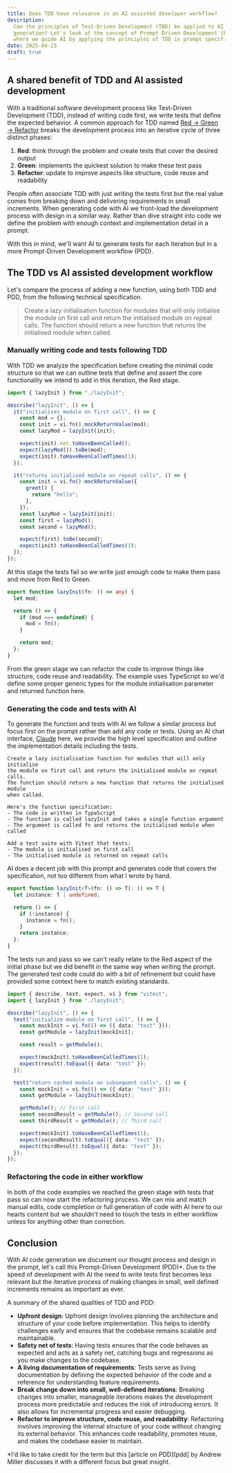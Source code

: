 ```yaml
---
title: Does TDD have relevance in an AI assisted developer workflow?
description:
  Can the principles of Test-Driven Development (TDD) be applied to AI code
  generation? Let's look at the concept of Prompt-Driven Development (PDD),
  where we guide AI by applying the principles of TDD in prompt specifications.
date: 2025-04-23
draft: true
---
```


## A shared benefit of TDD and AI assisted development

With a traditional software development process like Test-Driven Development
(TDD), instead of writing code first, we write tests that define the expected
behavior. A common approach for TDD named [Red → Green →
Refactor][red-green-refactor] breaks the development process into an iterative
cycle of three distinct phases:

1. **Red**: think through the problem and create tests that cover the desired
   output
2. **Green**: implements the quickest solution to make these test pass
3. **Refactor**: update to improve aspects like structure, code reuse and
   readability

People often associate TDD with just writing the tests first but the real value
comes from breaking down and delivering requirements in small increments. When
generating code with AI we front-load the development process with design in a
similar way. Rather than dive straight into code we define the problem with
enough context and implementation detail in a prompt.

With this in mind, we'll want AI to generate tests for each iteration but in a
more Prompt-Driven Development workflow (PDD).

## The TDD vs AI assisted development workflow

Let's compare the process of adding a new function, using both TDD and PDD, from
the following technical specification.

> Create a lazy initialisation function for modules that will only initialise
> the module on first call and return the initialised module on repeat calls.
> The function should return a new function that returns the initialised module
> when called.

### Manually writing code and tests following TDD

With TDD we analyze the specification before creating the minimal code structure
so that we can outline tests that define and assert the core functionality we
intend to add in this iteration, the Red stage.

```ts
import { lazyInit } from "./lazyInit";

describe("lazyInit", () => {
  it("initialises module on first call", () => {
    const mod = {};
    const init = vi.fn().mockReturnValue(mod);
    const lazyMod = lazyInit(init);

    expect(init).not.toHaveBeenCalled();
    expect(lazyMod()).toBe(mod);
    expect(init).toHaveBeenCalledTimes(1);
  });

  it("returns initialised module on repeat calls", () => {
    const init = vi.fn().mockReturnValue({
      greet() {
        return "hello";
      },
    });
    const lazyMod = lazyInit(init);
    const first = lazyMod();
    const second = lazyMod();

    expect(first).toBe(second);
    expect(init).toHaveBeenCalledTimes(1);
  });
});
```

At this stage the tests fail so we write just enough code to make them pass and
move from Red to Green.

```ts
export function lazyInit(fn: () => any) {
  let mod;

  return () => {
    if (mod === undefined) {
      mod = fn();
    }

    return mod;
  };
}
```

From the green stage we can refactor the code to improve things like structure,
code reuse and readability. The example uses TypeScript so we'd define some
proper generic types for the module initialisation parameter and returned
function here.

### Generating the code and tests with AI

To generate the function and tests with AI we follow a similar process but focus
first on the prompt rather than add any code or tests. Using an AI chat
interface, [Claude][claude] here, we provide the high level specification and
outline the implementation details including the tests.

```text
Create a lazy initialisation function for modules that will only initialise
the module on first call and return the initialised module on repeat calls.
The function should return a new function that returns the initialised module
when called.

Here's the function specification:
- The code is written in TypeScript
- The function is called lazyInit and takes a single function argument
- The argument is called fn and returns the initialised module when called

Add a test suite with Vitest that tests:
- The module is initialised on first call
- The initialised module is returned on repeat calls
```

AI does a decent job with this prompt and generates code that covers the
specification, not too different from what I wrote by hand.

```typescript
export function lazyInit<T>(fn: () => T): () => T {
  let instance: T | undefined;

  return () => {
    if (!instance) {
      instance = fn();
    }
    return instance;
  };
}
```

The tests run and pass so we can't really relate to the Red aspect of the
initial phase but we did benefit in the same way when writing the prompt. The
generated test code could do with a bit of refinement but could have provided
some context here to match existing standards.

```typescript
import { describe, test, expect, vi } from "vitest";
import { lazyInit } from "./lazyInit";

describe("lazyInit", () => {
  test("initialize module on first call", () => {
    const mockInit = vi.fn(() => ({ data: "test" }));
    const getModule = lazyInit(mockInit);

    const result = getModule();

    expect(mockInit).toHaveBeenCalledTimes(1);
    expect(result).toEqual({ data: "test" });
  });

  test("return cached module on subsequent calls", () => {
    const mockInit = vi.fn(() => ({ data: "test" }));
    const getModule = lazyInit(mockInit);

    getModule(); // First call
    const secondResult = getModule(); // Second call
    const thirdResult = getModule(); // Third call

    expect(mockInit).toHaveBeenCalledTimes(1);
    expect(secondResult).toEqual({ data: "test" });
    expect(thirdResult).toEqual({ data: "test" });
  });
});
```

### Refactoring the code in either workflow

In both of the code examples we reached the green stage with tests that pass so
can now start the refactoring process. We can mix and match manual edits, code
completion or full generation of code with AI here to our hearts content but we
shouldn't need to touch the tests in either workflow unless for anything other
than correction.

## Conclusion

With AI code generation we document our thought process and design in the
prompt, let's call this Prompt-Driven Development (PDD)\*. Due to the speed of
development with AI the need to write tests first becomes less relevant but the
iterative process of making changes in small, well defined increments remains as
important as ever.

A summary of the shared qualities of TDD and PDD:

- **Upfront design**: Upfront design involves planning the architecture and
  structure of your code before implementation. This helps to identify
  challenges early and ensures that the codebase remains scalable and
  maintainable.
- **Safety net of tests**: Having tests ensures that the code behaves as
  expected and acts as a safety net, catching bugs and regressions as you make
  changes to the codebase.
- **A living documentation of requirements**: Tests serve as living
  documentation by defining the expected behavior of the code and a reference
  for understanding feature requirements.
- **Break change down into small, well-defined iterations**: Breaking changes
  into smaller, manageable iterations makes the development process more
  predictable and reduces the risk of introducing errors. It also allows for
  incremental progress and easier debugging.
- **Refactor to improve structure, code reuse, and readability**: Refactoring
  involves improving the internal structure of your code without changing its
  external behavior. This enhances code readability, promotes reuse, and makes
  the codebase easier to maintain.

\*I'd like to take credit for the term but this [article on PDD](pdd] by Andrew
Miller discusses it with a different focus but great insight.

[red-green-refactor]: https://www.jamesshore.com/v2/blog/2005/red-green-refactor
[claude]: https://www.anthropic.com/claude
[pdd]: https://andrewships.substack.com/p/prompt-driven-development
